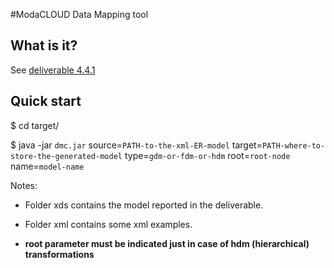 #ModaCLOUD Data Mapping tool

What is it?
-----------
See [deliverable 4.4.1](http://www.modaclouds.eu/wp-content/uploads/2013/10/MODAClouds_D4.4.1_MODACloudMLPackageOnDataPartitionAndReplicationProofOfConcept.pdf)

Quick start
-----------
$ cd target/

$ java -jar `dmc.jar` source=`PATH-to-the-xml-ER-model` target=`PATH-where-to-store-the-generated-model` type=`gdm-or-fdm-or-hdm` root=`root-node` name=`model-name`

Notes: 

* Folder xds contains the model reported in the deliverable.

* Folder xml contains some xml examples. 

* **root parameter must be indicated just in case of hdm (hierarchical) transformations**